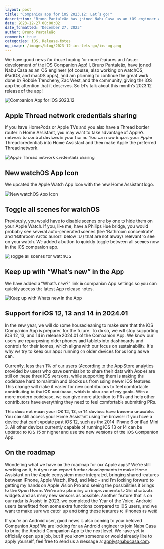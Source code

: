 ```yaml
---
layout: post
title: "Companion app for iOS 2023.12: Let’s go!"
description: "Bruno Pantaleão has joined Nabu Casa as an iOS engineer and will work on improving the experience for Companion App for iOS users. 2023.12 brings us Apple Thread credentials sharing, a new WatchOS icon, a Select All scene toggle, and a What’s New link."
date: 2023-12-27 00:00:02
date_formatted: "December 27, 2023"
author: Bruno Pantaleão
comments: true
categories: iOS, Release-Notes
og_image: /images/blog/2023-12-ios-lets-go/ios-og.png
---
```


We have good news for those hoping for more features and faster development of the iOS Companion App! I, Bruno Pantaleão, have joined Nabu Casa as an iOS engineer (of course, also working on watchOS, iPadOS, and macOS apps), and am planning to continue the great work done by Robbie Trencheny, Zac West, and the community, giving the iOS app the attention that it deserves. So let’s talk about this month’s 2023.12 release of the app!

![Companion App for iOS 2023.12](/images/blog/2023-12-ios-lets-go/ios-og.png)

<!--more-->

## Apple Thread network credentials sharing

If you have HomePods or Apple TVs and you also have a Thread border router in Home Assistant, you may want to take advantage of Apple’s network to control devices in your home. You can now import your Apple Thread credentials into Home Assistant and then make Apple the preferred Thread network.

![Apple Thread network credentials sharing](/images/blog/2023-12-ios-lets-go/1.png)

## New watchOS App Icon

We updated the Apple Watch App Icon with the new Home Assistant logo.

![New watchOS App Icon](/images/blog/2023-12-ios-lets-go/2.png)

## Toggle all scenes for watchOS

Previously, you would have to disable scenes one by one to hide them on your Apple Watch. If you, like me, have a Philips Hue bridge, you would probably see several auto-generated scenes (like ‘Bathroom concentrate’ and ‘Bathroom Arctic aurora’ below :D ) that are not always relevant to see on your watch. We added a button to quickly toggle between all scenes now in the iOS companion app.

![Toggle all scenes for watchOS](/images/blog/2023-12-ios-lets-go/3.png)

## Keep up with “What’s new” in the App

We have added a “What’s new?” link in companion App settings so you can quickly access the latest App release notes.

![Keep up with Whats new in the App](/images/blog/2023-12-ios-lets-go/4.jpeg)

## Support for iOS 12, 13 and 14 in 2024.01

In the new year, we will do some housecleaning to make sure that the iOS Companion App is prepared for the future. To do so, we will stop supporting iOS 12, 13, and 14 in release 2024.01 of the Companion App. We know our users are repurposing older phones and tablets into dashboards and controls for their homes, which aligns with our focus on sustainability. It's why we try to keep our apps running on older devices for as long as we can.

Currently, less than 1% of our users (According to the App Store analytics provided by users who gave permission to share their data with Apple) are still on these three iOS versions, while supporting them is making the codebase hard to maintain and blocks us from using newer iOS features. This change will make it easier for new contributors to feel comfortable contributing to the iOS codebase, which is also one of my goals. With a more modern codebase, we can give more attention to PRs and help other contributors have everything they need to feel comfortable submitting PRs.

This does not mean your iOS 12, 13, or 14 devices have become unusable. You can still access your Home Assistant using the browser if you have a device that can't update past iOS 12, such as the 2014 iPhone 6 or iPad Mini 3. All other devices currently capable of running iOS 13 or 14 can be updated to iOS 15 or higher and use the new versions of the iOS Companion App. 

## On the roadmap

Wondering what we have on the roadmap for our Apple apps? We’re still working on it, but you can expect further developments to make Home Assistant on the Apple ecosystem more integrated, bringing shared features between iPhone, Apple Watch, iPad, and Mac - and I’m looking forward to getting my hands on Apple Vision Pro and seeing the possibilities it brings to the Open Home. We’re also planning on improvements to Siri shortcuts widgets and as many new sensors as possible. Another feature that is on our radar is Assist; in 2023, we completed the Year of the Voice. Android users benefitted from some extra functions compared to iOS users, and we want to make sure we catch up and bring these features to iPhones as well!

If you’re an Android user, good news is also coming to your beloved Companion App! We are looking for an Android engineer to join Nabu Casa to bring the Android Companion App to the next level. We have yet to officially open up a job, but if you know someone or would already like to apply yourself, feel free to send us a message at apply@nabucasa.com.
